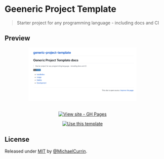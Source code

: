 # Geeneric Project Template
> Starter project for any programming language - including docs and CI


## Preview

<div align="center">
    <a href="https://michaelcurrin.github.io/generic-project-template/">
        <img src="/sample.png" alt="Sample screenshot" title="Sample screenshot" width="350" />
    </a>
</div>

<br>

<div align="center">

[![View site - GH Pages](https://img.shields.io/badge/View_site-GH_Pages-blue?style=for-the-badge)](https://michaelcurrin.github.io/generic-project-template/)

[![Use this template](https://img.shields.io/badge/Use_this_template-Generate-2ea44f?style=for-the-badge&logo=github)](https://github.com/MichaelCurrin/generic-project-template/generate)

</div>


## License

Released under [MIT](/LICENSE) by [@MichaelCurrin](https://github.com/MichaelCurrin).
